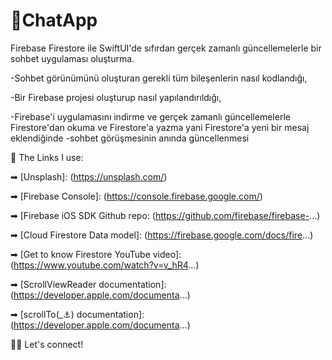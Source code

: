 # 💬ChatApp


Firebase Firestore ile SwiftUI'de sıfırdan gerçek zamanlı güncellemelerle bir sohbet uygulaması oluşturma.

-Sohbet görünümünü oluşturan gerekli tüm bileşenlerin nasıl kodlandığı, 

-Bir Firebase projesi oluşturup nasıl yapılandırıldığı, 

-Firebase'i uygulamasını indirme ve gerçek zamanlı güncellemelerle Firestore'dan okuma ve Firestore'a yazma yani Firestore'a yeni bir mesaj eklendiğinde -sohbet görüşmesinin anında güncellenmesi 

🔗 The Links I use:

➡ [Unsplash]: (https://unsplash.com/)

➡ [Firebase Console]: (https://console.firebase.google.com/)

➡ [Firebase iOS SDK Github repo: (https://github.com/firebase/firebase-...)

➡ [Cloud Firestore Data model]: (https://firebase.google.com/docs/fire...)

➡ [Get to know Firestore YouTube video]: (https://www.youtube.com/watch?v=v_hR4...)

➡ [ScrollViewReader documentation]: (https://developer.apple.com/documenta...)

➡ [scrollTo(_:anchor:) documentation]: (https://developer.apple.com/documenta...)

👋🏻 Let's connect!

[LinkedIn]: (https://www.linkedin.com/in/zeynep-d-89a091209/)

[Medium]:(https://medium.com/@zeynepalidemirtas)
